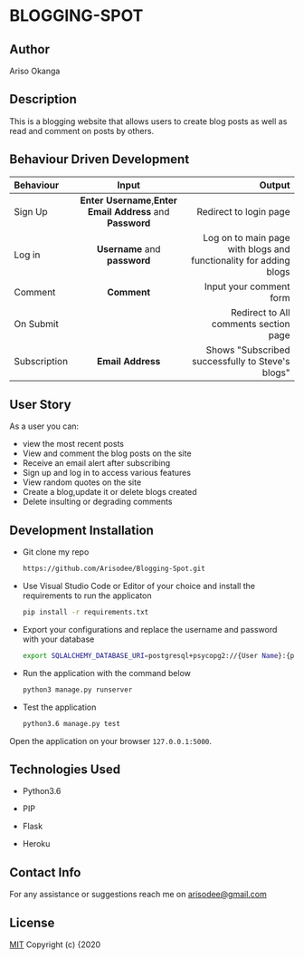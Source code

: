 # BLOGGING-SPOT

## Author
 Ariso Okanga

## Description
This is a blogging website that allows users to create blog posts as well as read and comment on posts by others.

## Behaviour Driven Development

| Behaviour | Input | Output |
| :---------------- | :---------------: | ------------------: |
| Sign Up| **Enter Username**,**Enter Email Address** and **Password** | Redirect to login page|
| Log in | **Username** and **password** | Log on to main page with blogs and functionality for adding blogs|
| Comment | **Comment** | Input your comment form|
| On Submit  |  | Redirect to All comments section page|
|Subscription | **Email Address**| Shows "Subscribed successfully to Steve's blogs"|

## User Story

As a user you can:

* view the most recent posts
* View and comment the blog posts on the site
* Receive an email alert after subscribing
* Sign up and log in to access various features
* View random quotes on the site
* Create a blog,update it or delete blogs created
* Delete insulting or degrading comments


## Development Installation

* Git clone my repo
  ```bash
  https://github.com/Arisodee/Blogging-Spot.git
  ```
* Use Visual Studio Code or Editor of your choice and install the requirements to run the applicaton
  ```bash
  pip install -r requirements.txt
  ```
* Export your configurations and replace the username and password with your database
  ```bash
  export SQLALCHEMY_DATABASE_URI=postgresql+psycopg2://{User Name}:{password}@localhost/{database name}
  ```
* Run the application with the command below
  ```bash
  python3 manage.py runserver
  ```
* Test the application
  ```bash
  python3.6 manage.py test
  ```
Open the application on your browser `127.0.0.1:5000`.

## Technologies Used
- Python3.6

- PIP

- Flask

- Heroku

## Contact Info
For any assistance or suggestions reach me on arisodee@gmail.com

## License
[MIT](https://choosealicense.com/licenses/mit/)
Copyright (c) {2020